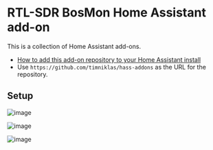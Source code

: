 # RTL-SDR BosMon Home Assistant add-on

This is a collection of Home Assistant add-ons.

* [How to add this add-on repository to your Home Assistant install](https://home-assistant.io/hassio/installing_third_party_addons/)
* Use `https://github.com/timniklas/hass-addons` as the URL for the repository.

## Setup

![image](https://github.com/user-attachments/assets/12cb45bf-55a4-41ea-b812-5648e7187d81)

![image](https://github.com/user-attachments/assets/578ea1f0-1028-48c0-bfd1-76ac7264a9e7)

![image](https://github.com/user-attachments/assets/41a1f819-ec8a-4737-a554-1f9fdab2fe97)
